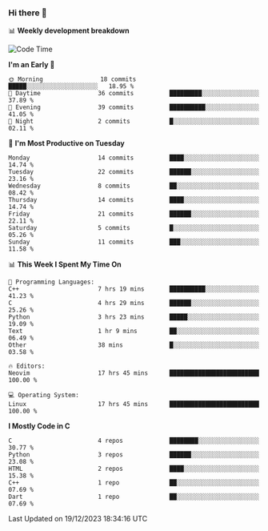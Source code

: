 ### Hi there 👋

📊 **Weekly development breakdown**
<!--START_SECTION:waka-->
![Code Time](http://img.shields.io/badge/Code%20Time-38%20hrs%2036%20mins-blue)

**I'm an Early 🐤** 

```text
🌞 Morning                18 commits          █████░░░░░░░░░░░░░░░░░░░░   18.95 % 
🌆 Daytime                36 commits          █████████░░░░░░░░░░░░░░░░   37.89 % 
🌃 Evening                39 commits          ██████████░░░░░░░░░░░░░░░   41.05 % 
🌙 Night                  2 commits           █░░░░░░░░░░░░░░░░░░░░░░░░   02.11 % 
```
📅 **I'm Most Productive on Tuesday** 

```text
Monday                   14 commits          ████░░░░░░░░░░░░░░░░░░░░░   14.74 % 
Tuesday                  22 commits          ██████░░░░░░░░░░░░░░░░░░░   23.16 % 
Wednesday                8 commits           ██░░░░░░░░░░░░░░░░░░░░░░░   08.42 % 
Thursday                 14 commits          ████░░░░░░░░░░░░░░░░░░░░░   14.74 % 
Friday                   21 commits          ██████░░░░░░░░░░░░░░░░░░░   22.11 % 
Saturday                 5 commits           █░░░░░░░░░░░░░░░░░░░░░░░░   05.26 % 
Sunday                   11 commits          ███░░░░░░░░░░░░░░░░░░░░░░   11.58 % 
```


📊 **This Week I Spent My Time On** 

```text
💬 Programming Languages: 
C++                      7 hrs 19 mins       ██████████░░░░░░░░░░░░░░░   41.23 % 
C                        4 hrs 29 mins       ██████░░░░░░░░░░░░░░░░░░░   25.26 % 
Python                   3 hrs 23 mins       █████░░░░░░░░░░░░░░░░░░░░   19.09 % 
Text                     1 hr 9 mins         ██░░░░░░░░░░░░░░░░░░░░░░░   06.49 % 
Other                    38 mins             █░░░░░░░░░░░░░░░░░░░░░░░░   03.58 % 

🔥 Editors: 
Neovim                   17 hrs 45 mins      █████████████████████████   100.00 % 

💻 Operating System: 
Linux                    17 hrs 45 mins      █████████████████████████   100.00 % 
```

**I Mostly Code in C** 

```text
C                        4 repos             ████████░░░░░░░░░░░░░░░░░   30.77 % 
Python                   3 repos             ██████░░░░░░░░░░░░░░░░░░░   23.08 % 
HTML                     2 repos             ████░░░░░░░░░░░░░░░░░░░░░   15.38 % 
C++                      1 repo              ██░░░░░░░░░░░░░░░░░░░░░░░   07.69 % 
Dart                     1 repo              ██░░░░░░░░░░░░░░░░░░░░░░░   07.69 % 
```




 Last Updated on 19/12/2023 18:34:16 UTC
<!--END_SECTION:waka-->
<!--
**R-enanVieira/R-enanVieira** is a ✨ _special_ ✨ repository because its `README.md` (this file) appears on your GitHub profile.

Here are some ideas to get you started:

- 🔭 I’m currently working on ...
- 🌱 I’m currently learning ...
- 👯 I’m looking to collaborate on ...
- 🤔 I’m looking for help with ...
- 💬 Ask me about ...
- 📫 How to reach me: ...
- 😄 Pronouns: ...
- ⚡ Fun fact: ...
-->
